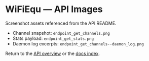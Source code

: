 # WiFiEqu — API Images

Screenshot assets referenced from the API README.

- Channel snapshot: `endpoint_get_channels.png`
- Stats payload: `endpoint_get_stats.png`
- Daemon log excerpts: `endpoint_get_channels--daemon_log.png`

Return to the [API overview](../README.md) or the [docs index](../../docs/README.md).
